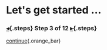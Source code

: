 <div class="top">

# Let's get started ...
### [◂](command:katapod.loadPage?step2){.steps} Step 3 of 12 [▸](command:katapod.loadPage?step4){.steps}
</div>



[continue](command:katapod.loadPage?step4){.orange_bar}